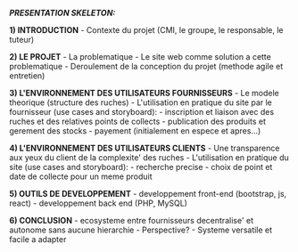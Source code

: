 ***PRESENTATION SKELETON:***

**1) INTRODUCTION**
	- Contexte du projet (CMI, le groupe, le responsable, le tuteur)

**2) LE PROJET**
	- La problematique
	- Le site web comme solution a cette problematique
	- Deroulement de la conception du projet (methode agile et entretien)

**3) L'ENVIRONNEMENT DES UTILISATEURS FOURNISSEURS**
	- Le modele theorique (structure des ruches)
	- L'utilisation en pratique du site par le fournisseur (use cases and storyboard):
		- inscription et liaison avec des ruches et des relatives points de collects
		- publication des produits et gerement des stocks
		- payement (initialement en espece et apres...)

**4) L'ENVIRONNEMENT DES UTILISATEURS CLIENTS**
	- Une transparence aux yeux du client de la complexite' des ruches
	- L'utilisation en pratique du site (use cases and storyboard):
		- recherche precise
		- choix de point et date de collecte pour un meme produit

**5) OUTILS DE DEVELOPPEMENT**
	- developpement front-end (bootstrap, js, react)
	- developpement back end (PHP, MySQL)


**6) CONCLUSION**
	- ecosysteme entre fournisseurs decentralise' et autonome sans aucune hierarchie
	- Perspective?
	- Systeme versatile et facile a adapter
